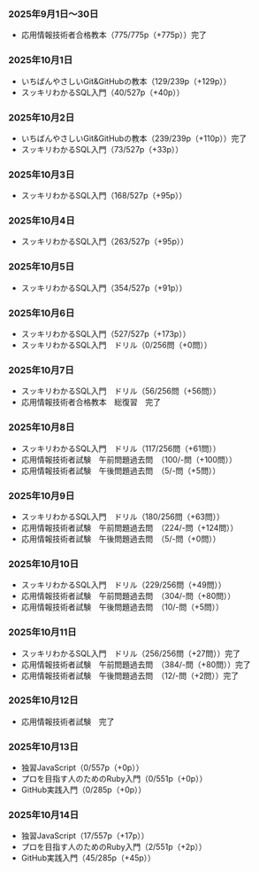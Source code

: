 ### 2025年9月1日～30日
- 応用情報技術者合格教本（775/775p（+775p））完了

### 2025年10月1日
- いちばんやさしいGit&GitHubの教本（129/239p（+129p））
- スッキリわかるSQL入門（40/527p（+40p））

### 2025年10月2日
- いちばんやさしいGit&GitHubの教本（239/239p（+110p））完了
- スッキリわかるSQL入門（73/527p（+33p））

### 2025年10月3日
- スッキリわかるSQL入門（168/527p（+95p））

### 2025年10月4日
- スッキリわかるSQL入門（263/527p（+95p））

### 2025年10月5日
- スッキリわかるSQL入門（354/527p（+91p））

### 2025年10月6日
- スッキリわかるSQL入門（527/527p（+173p））
- スッキリわかるSQL入門　ドリル（0/256問（+0問））

### 2025年10月7日
- スッキリわかるSQL入門　ドリル（56/256問（+56問））
- 応用情報技術者合格教本　総復習　完了

### 2025年10月8日
- スッキリわかるSQL入門　ドリル（117/256問（+61問））
- 応用情報技術者試験　午前問題過去問　（100/-問（+100問））
- 応用情報技術者試験　午後問題過去問　（5/-問（+5問））

### 2025年10月9日
- スッキリわかるSQL入門　ドリル（180/256問（+63問））
- 応用情報技術者試験　午前問題過去問　（224/-問（+124問））
- 応用情報技術者試験　午後問題過去問　（5/-問（+0問））

### 2025年10月10日
- スッキリわかるSQL入門　ドリル（229/256問（+49問））
- 応用情報技術者試験　午前問題過去問　（304/-問（+80問））
- 応用情報技術者試験　午後問題過去問　（10/-問（+5問））

### 2025年10月11日
- スッキリわかるSQL入門　ドリル（256/256問（+27問））完了
- 応用情報技術者試験　午前問題過去問　（384/-問（+80問））完了
- 応用情報技術者試験　午後問題過去問　（12/-問（+2問））完了

### 2025年10月12日
- 応用情報技術者試験　完了

### 2025年10月13日
- 独習JavaScript（0/557p（+0p））
- プロを目指す人のためのRuby入門（0/551p（+0p））
- GitHub実践入門（0/285p（+0p））

### 2025年10月14日
- 独習JavaScript（17/557p（+17p））
- プロを目指す人のためのRuby入門（2/551p（+2p））
- GitHub実践入門（45/285p（+45p））


